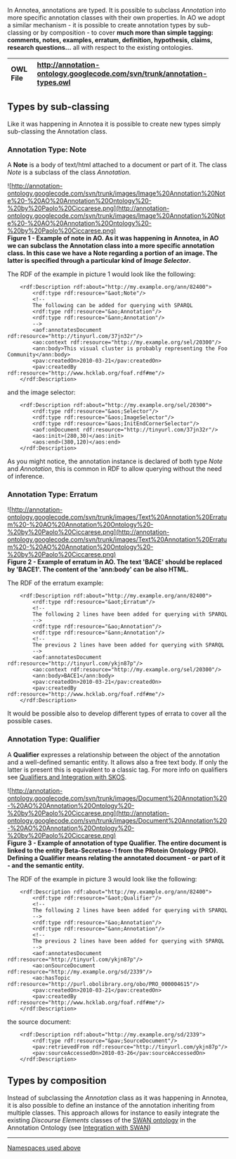 In Annotea, annotations are typed. It is possible to subclass _Annotation_ into more specific annotation classes with their own properties. In AO we adopt a similar mechanism - it is possible to create annotation types by sub-classing or by composition - to cover **much more than simple tagging: comments, notes, examples, erratum, definition, hypothesis, claims, research questions...** all with respect to the existing ontologies.

| OWL File | http://annotation-ontology.googlecode.com/svn/trunk/annotation-types.owl  |
|:---------|:--------------------------------------------------------------------------|

## Types by sub-classing ##
Like it was happening in Annotea it is possible to create new types simply sub-classing the Annotation class.

### Annotation Type: Note ###

A **Note** is a body of text/html attached to a document or part of it. The class _Note_ is a subclass of the class _Annotation_.

![http://annotation-ontology.googlecode.com/svn/trunk/images/Image%20Annotation%20Note%20-%20AO%20Annotation%20Ontology%20-%20by%20Paolo%20Ciccarese.png](http://annotation-ontology.googlecode.com/svn/trunk/images/Image%20Annotation%20Note%20-%20AO%20Annotation%20Ontology%20-%20by%20Paolo%20Ciccarese.png)<br />
<b>Figure 1 - Example of note in AO. As it was happening in Annotea, in AO we can subclass the Annotation class into a more specific annotation class. In this case we have a Note regarding a portion of an image. The latter is specified through a particular kind of <i>Image Selector</i>.</b>

The RDF of the example in picture 1 would look like the following:
```
    <rdf:Description rdf:about="http://my.example.org/ann/82400">
        <rdf:type rdf:resource="&aot;Note"/>
        <!--
        The following can be added for querying with SPARQL
        <rdf:type rdf:resource="&ao;Annotation"/>
        <rdf:type rdf:resource="&ann;Annotation"/>
        -->
        <aof:annotatesDocument rdf:resource="http://tinyurl.com/37jn32r"/>
        <ao:context rdf:resource="http://my.example.org/sel/20300"/>
        <ann:body>This visual cluster is probably representing the Foo Community</ann:body>
        <pav:createdOn>2010-03-21</pav:createdOn>
        <pav:createdBy rdf:resource="http://www.hcklab.org/foaf.rdf#me"/>
    </rdf:Description>
```

and the image selector:

```
    <rdf:Description rdf:about="http://my.example.org/sel/20300">
        <rdf:type rdf:resource="&aos;Selector"/>
        <rdf:type rdf:resource="&aos;ImageSelector"/>
        <rdf:type rdf:resource="&aos;InitEndCornerSelector"/>
        <aof:onDocument rdf:resource="http://tinyurl.com/37jn32r"/>
        <aos:init>(280,30)</aos:init>
        <aos:end>(380,120)</aos:end>
    </rdf:Description>
```

As you might notice, the annotation instance is declared of both type _Note_ and _Annotation_, this is common in RDF to allow querying without the need of inference.

### Annotation Type: Erratum ###

![http://annotation-ontology.googlecode.com/svn/trunk/images/Text%20Annotation%20Erratum%20-%20AO%20Annotation%20Ontology%20-%20by%20Paolo%20Ciccarese.png](http://annotation-ontology.googlecode.com/svn/trunk/images/Text%20Annotation%20Erratum%20-%20AO%20Annotation%20Ontology%20-%20by%20Paolo%20Ciccarese.png)<br />
<b>Figure 2 - Example of erratum in AO. The text 'BACE' should be replaced by 'BACE1'. The content of the 'ann:body' can be also HTML.</b>

The RDF of the erratum example:
```
    <rdf:Description rdf:about="http://my.example.org/ann/82400">
        <rdf:type rdf:resource="&aot;Erratum"/>
        <!--
        The following 2 lines have been added for querying with SPARQL
        -->
        <rdf:type rdf:resource="&ao;Annotation"/>
        <rdf:type rdf:resource="&ann;Annotation"/>
        <!--
        The previous 2 lines have been added for querying with SPARQL
        -->
        <aof:annotatesDocument rdf:resource="http://tinyurl.com/ykjn87p"/>
        <ao:context rdf:resource="http://my.example.org/sel/20300"/>
        <ann:body>BACE1</ann:body>
        <pav:createdOn>2010-03-21</pav:createdOn>
        <pav:createdBy rdf:resource="http://www.hcklab.org/foaf.rdf#me"/>
    </rdf:Description>
```

It would be possible also to develop different types of errata to cover all the possible cases.

### Annotation Type: Qualifier ###

A <b>Qualifier</b> expresses a relationship between the object of the annotation and a well-defined semantic entity. It allows also a free text body. If only the latter is present this is equivalent to a classic tag. For more info on qualifiers see [Qualifiers and Integration with SKOS](Qualifiers.md).

![http://annotation-ontology.googlecode.com/svn/trunk/images/Document%20Annotation%20-%20AO%20Annotation%20Ontology%20-%20by%20Paolo%20Ciccarese.png](http://annotation-ontology.googlecode.com/svn/trunk/images/Document%20Annotation%20-%20AO%20Annotation%20Ontology%20-%20by%20Paolo%20Ciccarese.png)<br />
<b>Figure 3 - Example of annotation of type Qualifier. The entire document is linked to the entity Beta-Secretase-1 from the PRotein Ontology (PRO). Defining a Qualifier means relating the annotated document - or part of it - and the semantic entity.</b>

The RDF of the example in picture 3 would look like the following:
```
    <rdf:Description rdf:about="http://my.example.org/ann/82400">
        <rdf:type rdf:resource="&aot;Qualifier"/>
        <!--
        The following 2 lines have been added for querying with SPARQL
        -->
        <rdf:type rdf:resource="&ao;Annotation"/>
        <rdf:type rdf:resource="&ann;Annotation"/>
        <!--
        The previous 2 lines have been added for querying with SPARQL
        -->
        <aof:annotatesDocument rdf:resource="http://tinyurl.com/ykjn87p"/>      
        <ao:onSourceDocument rdf:resource="http://my.example.org/sd/2339"/>
        <ao:hasTopic rdf:resource="http://purl.obolibrary.org/obo/PRO_000004615"/>
        <pav:createdOn>2010-03-21</pav:createdOn>
        <pav:createdBy rdf:resource="http://www.hcklab.org/foaf.rdf#me"/>
    </rdf:Description>
```

the source document:

```
    <rdf:Description rdf:about="http://my.example.org/sd/2339">
        <rdf:type rdf:resource="&pav;SourceDocument"/>
        <pav:retrievedFrom rdf:resource="http://tinyurl.com/ykjn87p"/>
        <pav:sourceAccessedOn>2010-03-26</pav:sourceAccessedOn>
    </rdf:Description> 
```

## Types by composition ##
Instead of subclassing the _Annotation_ class as it was happening in Annotea, it is also possible to define an instance of the annotation inheriting from multiple classes. This approach allows for instance to easily integrate the existing _Discourse Elements_ classes of the [SWAN ontology](http://swan.mindinformatics.org/ontology.html) in the Annotation Ontology (see [Integration with SWAN](SWANDiscourse.md))

---

[Namespaces used above](Namespaces.md)